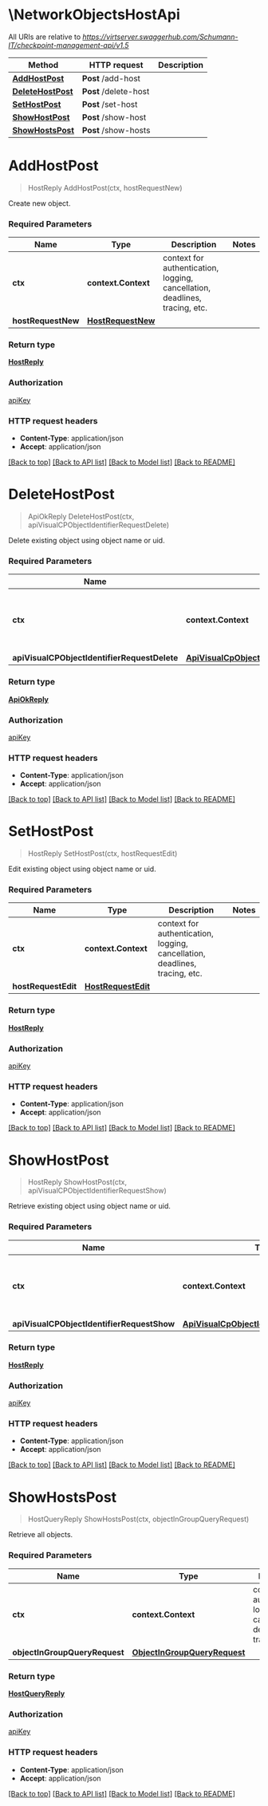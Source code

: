 # \NetworkObjectsHostApi

All URIs are relative to *https://virtserver.swaggerhub.com/Schumann-IT/checkpoint-management-api/v1.5*

Method | HTTP request | Description
------------- | ------------- | -------------
[**AddHostPost**](NetworkObjectsHostApi.md#AddHostPost) | **Post** /add-host | 
[**DeleteHostPost**](NetworkObjectsHostApi.md#DeleteHostPost) | **Post** /delete-host | 
[**SetHostPost**](NetworkObjectsHostApi.md#SetHostPost) | **Post** /set-host | 
[**ShowHostPost**](NetworkObjectsHostApi.md#ShowHostPost) | **Post** /show-host | 
[**ShowHostsPost**](NetworkObjectsHostApi.md#ShowHostsPost) | **Post** /show-hosts | 


# **AddHostPost**
> HostReply AddHostPost(ctx, hostRequestNew)


Create new object.

### Required Parameters

Name | Type | Description  | Notes
------------- | ------------- | ------------- | -------------
 **ctx** | **context.Context** | context for authentication, logging, cancellation, deadlines, tracing, etc.
  **hostRequestNew** | [**HostRequestNew**](HostRequestNew.md)|  | 

### Return type

[**HostReply**](HostReply.md)

### Authorization

[apiKey](../README.md#apiKey)

### HTTP request headers

 - **Content-Type**: application/json
 - **Accept**: application/json

[[Back to top]](#) [[Back to API list]](../README.md#documentation-for-api-endpoints) [[Back to Model list]](../README.md#documentation-for-models) [[Back to README]](../README.md)

# **DeleteHostPost**
> ApiOkReply DeleteHostPost(ctx, apiVisualCPObjectIdentifierRequestDelete)


Delete existing object using object name or uid.

### Required Parameters

Name | Type | Description  | Notes
------------- | ------------- | ------------- | -------------
 **ctx** | **context.Context** | context for authentication, logging, cancellation, deadlines, tracing, etc.
  **apiVisualCPObjectIdentifierRequestDelete** | [**ApiVisualCpObjectIdentifierRequestDelete**](ApiVisualCpObjectIdentifierRequestDelete.md)|  | 

### Return type

[**ApiOkReply**](ApiOkReply.md)

### Authorization

[apiKey](../README.md#apiKey)

### HTTP request headers

 - **Content-Type**: application/json
 - **Accept**: application/json

[[Back to top]](#) [[Back to API list]](../README.md#documentation-for-api-endpoints) [[Back to Model list]](../README.md#documentation-for-models) [[Back to README]](../README.md)

# **SetHostPost**
> HostReply SetHostPost(ctx, hostRequestEdit)


Edit existing object using object name or uid.

### Required Parameters

Name | Type | Description  | Notes
------------- | ------------- | ------------- | -------------
 **ctx** | **context.Context** | context for authentication, logging, cancellation, deadlines, tracing, etc.
  **hostRequestEdit** | [**HostRequestEdit**](HostRequestEdit.md)|  | 

### Return type

[**HostReply**](HostReply.md)

### Authorization

[apiKey](../README.md#apiKey)

### HTTP request headers

 - **Content-Type**: application/json
 - **Accept**: application/json

[[Back to top]](#) [[Back to API list]](../README.md#documentation-for-api-endpoints) [[Back to Model list]](../README.md#documentation-for-models) [[Back to README]](../README.md)

# **ShowHostPost**
> HostReply ShowHostPost(ctx, apiVisualCPObjectIdentifierRequestShow)


Retrieve existing object using object name or uid.

### Required Parameters

Name | Type | Description  | Notes
------------- | ------------- | ------------- | -------------
 **ctx** | **context.Context** | context for authentication, logging, cancellation, deadlines, tracing, etc.
  **apiVisualCPObjectIdentifierRequestShow** | [**ApiVisualCpObjectIdentifierRequestShow**](ApiVisualCpObjectIdentifierRequestShow.md)|  | 

### Return type

[**HostReply**](HostReply.md)

### Authorization

[apiKey](../README.md#apiKey)

### HTTP request headers

 - **Content-Type**: application/json
 - **Accept**: application/json

[[Back to top]](#) [[Back to API list]](../README.md#documentation-for-api-endpoints) [[Back to Model list]](../README.md#documentation-for-models) [[Back to README]](../README.md)

# **ShowHostsPost**
> HostQueryReply ShowHostsPost(ctx, objectInGroupQueryRequest)


Retrieve all objects.

### Required Parameters

Name | Type | Description  | Notes
------------- | ------------- | ------------- | -------------
 **ctx** | **context.Context** | context for authentication, logging, cancellation, deadlines, tracing, etc.
  **objectInGroupQueryRequest** | [**ObjectInGroupQueryRequest**](ObjectInGroupQueryRequest.md)|  | 

### Return type

[**HostQueryReply**](HostQueryReply.md)

### Authorization

[apiKey](../README.md#apiKey)

### HTTP request headers

 - **Content-Type**: application/json
 - **Accept**: application/json

[[Back to top]](#) [[Back to API list]](../README.md#documentation-for-api-endpoints) [[Back to Model list]](../README.md#documentation-for-models) [[Back to README]](../README.md)

